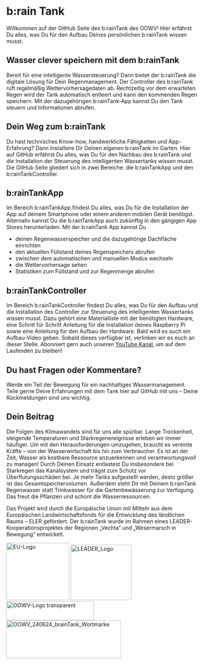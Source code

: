 # b:rain Tank
Willkommen auf der GitHub Seite des b:rainTank des OOWV! Hier erfährst Du alles, was Du für den Aufbau Deines persönlichen b:rainTank wissen musst.

## Wasser clever speichern mit dem b:rainTank
Bereit für eine intelligente Wassersteuerung? Dann bietet der b:rainTank die digitale Lösung für Dein Regenmanagement. Der Controller des b:rainTank ruft regelmäßig Wettervorhersagedaten ab.  Rechtzeitig vor dem erwarteten Regen wird der Tank automatisch entleert und kann den kommenden Regen speichern. Mit der dazugehörigen b:rainTank-App kannst Du den Tank steuern und Informationen abrufen.

## Dein Weg zum b:rainTank
Du hast technisches Know-how, handwerkliche Fähigkeiten und App-Erfahrung? Dann installiere Dir Deinen eigenen b:rainTank im Garten. Hier auf GitHub erfährst Du alles, was Du für den Nachbau des b:rainTank und die Installation der Steuerung des intelligenten Wassertanks wissen musst. Die GitHub Seite gliedert sich in zwei Bereiche: die b:rainTankApp und den b:rainTankController.

## b:rainTankApp
Im Bereich b:rainTankApp findest Du alles, was Du für die Installation der App auf deinem Smartphone oder einem anderen mobilen Gerät benötigst. Alternativ kannst Du die b:rainTankApp auch zukünftig in den gängigen App Stores herunterladen. Mit der b:rainTank App kannst Du
-	deinen Regenwasserspeicher und die dazugehörige Dachfläche einrichten
-	den aktuellen Füllstand deines Regenspeichers abrufen
-	zwischen dem automatischen und manuellen Modus wechseln
-	die Wettervorhersage sehen
-	Statistiken zum Füllstand und zur Regenmenge abrufen
  
## b:rainTankController
Im Bereich b:rainTankController findest Du alles, was Du für den Aufbau und die Installation des Controller zur Steuerung des intelligenten Wassertanks wissen musst. Dazu gehört eine Materialliste mit der benötigten Hardware, eine Schritt für Schritt Anleitung für die Installation deines Raspberry Pi sowie eine Anleitung für den Aufbau der Hardware. Bald wird es auch ein Aufbau-Video geben. Sobald dieses verfügbar ist, verlinken wir es euch an dieser Stelle. Abonniert gern auch unseren [YouTube Kanal](https://www.youtube.com/channel/UCxlxx75dBCgBT9nY7oJd2Jg/videos), um auf dem Laufenden zu bleiben! 

## Du hast Fragen oder Kommentare?
Werde ein Teil der Bewegung für ein nachhaltiges Wassermanagement. Teile gerne Deine Erfahrungen mit dem Tank hier auf GitHub mit uns – Deine Rückmeldungen sind uns wichtig.

## Dein Beitrag 
Die Folgen des Klimawandels sind für uns alle spürbar. Lange Trockenheit, steigende Temperaturen und Starkregenereignisse erleben wir immer häufiger. Um mit den Herausforderungen umzugehen, braucht es vereinte Kräfte – von der Wasserwirtschaft bis hin zum Verbraucher. Es ist an der Zeit, Wasser als kostbare Ressource anzuerkennen und verantwortungsvoll zu managen!
Durch Deinen Einsatz entlastest Du insbesondere bei Starkregen das Kanalsystem und trägst zum Schutz vor Überflutungsschäden bei. Je mehr Tanks aufgestellt werden, desto größer ist das Gesamtspeichervolumen. Außerdem steht Dir mit Deinem b:rainTank Regenwasser statt Trinkwasser für die Gartenbewässerung zur Verfügung. Das freut die Pflanzen und schont die Wasserressourcen.

Das Projekt wird durch die Europäische Union mit Mitteln aus dem Europäischen Landwirtschaftsfonds für die Entwicklung des ländlichen Raums – ELER gefördert. Der b:rainTank wurde im Rahmen eines LEADER-Kooperationsprojektes der Regionen „Vechta“ und „Wesermarsch in Bewegung“ entwickelt.

<img width="165" height="150" alt="EU-Logo" src="https://github.com/user-attachments/assets/f5ceabc5-6308-4dac-a486-ddbcd9413de5" />
<img width="160" height="145" alt="LEADER_Logo" src="https://github.com/user-attachments/assets/9852652a-095b-46ef-b8c2-2fe2a2ea7578" />
<img width="230" height="50" alt="OOWV-Logo transparent" src="https://github.com/user-attachments/assets/33e44ffe-a21d-452b-959b-5bbe53a36562" />
<img width="300" height="100" alt="OOWV_240624_brainTank_Wortmarke" src="https://github.com/user-attachments/assets/c250c00f-191c-4cfb-a216-d50ef35bb105" />


